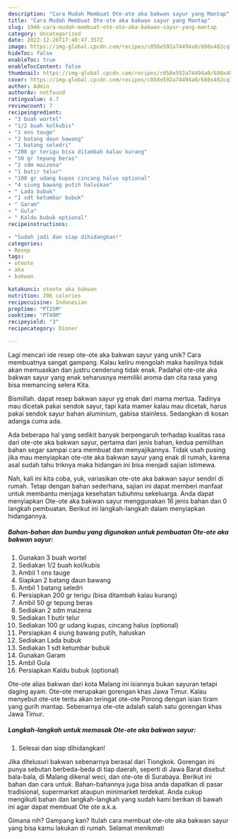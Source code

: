 ```yaml
---
description: "Cara Mudah Membuat Ote-ote aka bakwan sayur yang Mantap"
title: "Cara Mudah Membuat Ote-ote aka bakwan sayur yang Mantap"
slug: 1946-cara-mudah-membuat-ote-ote-aka-bakwan-sayur-yang-mantap
category: Uncategorized
date: 2022-12-26T17:40:47.357Z
image: https://img-global.cpcdn.com/recipes/c058e592a74494a0/680x482cq70/ote-ote-aka-bakwan-sayur-foto-resep-utama.jpg
hideToc: false
enableToc: true
enableTocContent: false
thumbnail: https://img-global.cpcdn.com/recipes/c058e592a74494a0/680x482cq70/ote-ote-aka-bakwan-sayur-foto-resep-utama.jpg
cover: https://img-global.cpcdn.com/recipes/c058e592a74494a0/680x482cq70/ote-ote-aka-bakwan-sayur-foto-resep-utama.jpg
author: Admin
authorAv: notfound
ratingvalue: 4.7
reviewcount: 7
recipeingredient:
- "3 buah wortel"
- "1/2 buah kolkubis"
- "1 ons tauge"
- "2 batang daun bawang"
- "1 batang seledri"
- "200 gr terigu bisa ditambah kalau kurang"
- "50 gr tepung beras"
- "2 sdm maizena"
- "1 butir telur"
- "100 gr udang kupas cincang halus optional"
- "4 siung bawang putih haluskan"
- " Lada bubuk"
- "1 sdt ketumbar bubuk"
- " Garam"
- " Gula"
- " Kaldu bubuk optional"
recipeinstructions:

- "Sudah jadi dan siap dihidangkan!"
categories:
- Resep
tags:
- oteote
- aka
- bakwan

katakunci: oteote aka bakwan 
nutrition: 206 calories
recipecuisine: Indonesian
preptime: "PT25M"
cooktime: "PT49M"
recipeyield: "3"
recipecategory: Dinner

---
```





Lagi mencari ide resep ote-ote aka bakwan sayur yang unik? Cara membuatnya sangat gampang. Kalau keliru mengolah maka hasilnya tidak akan memuaskan dan justru cenderung tidak enak. Padahal ote-ote aka bakwan sayur yang enak seharusnya memiliki aroma dan cita rasa yang bisa memancing selera Kita.





Bismillah. dapat resep bakwan sayur yg enak dari mama mertua. Tadinya mau dicetak pakai sendok sayur, tapi kata mamer kalau mau dicetak, harus pakai sendok sayur bahan aluminium, gabisa stainless. Sedangkan di kosan adanga cuma ada.

Ada beberapa hal yang sedikit banyak berpengaruh terhadap kualitas rasa dari ote-ote aka bakwan sayur, pertama dari jenis bahan, kedua pemilihan bahan segar sampai cara membuat dan menyajikannya. Tidak usah pusing jika mau menyiapkan ote-ote aka bakwan sayur yang enak di rumah, karena asal sudah tahu triknya maka hidangan ini bisa menjadi sajian istimewa.






Nah, kali ini kita coba, yuk, variasikan ote-ote aka bakwan sayur sendiri di rumah. Tetap dengan bahan sederhana, sajian ini dapat memberi manfaat untuk membantu menjaga kesehatan tubuhmu sekeluarga. Anda dapat menyiapkan Ote-ote aka bakwan sayur menggunakan 16 jenis bahan dan 0 langkah pembuatan. Berikut ini langkah-langkah dalam menyiapkan hidangannya.

<!--inarticleads1-->

##### Bahan-bahan dan bumbu yang digunakan untuk pembuatan Ote-ote aka bakwan sayur:

1. Gunakan 3 buah wortel
1. Sediakan 1/2 buah kol/kubis
1. Ambil 1 ons tauge
1. Siapkan 2 batang daun bawang
1. Ambil 1 batang seledri
1. Persiapkan 200 gr terigu (bisa ditambah kalau kurang)
1. Ambil 50 gr tepung beras
1. Sediakan 2 sdm maizena
1. Sediakan 1 butir telur
1. Sediakan 100 gr udang kupas, cincang halus (optional)
1. Persiapkan 4 siung bawang putih, haluskan
1. Sediakan  Lada bubuk
1. Sediakan 1 sdt ketumbar bubuk
1. Gunakan  Garam
1. Ambil  Gula
1. Persiapkan  Kaldu bubuk (optional)


Ote-ote alias bakwan dari kota Malang ini isiannya bukan sayuran tetapi daging ayam. Ote-ote merupakan gorengan khas Jawa Timur. Kalau menyebut ote-ote tentu akan teringat ote-ote Porong dengan isian tiram yang gurih mantap. Sebenarnya ote-ote adalah salah satu gorengan khas Jawa Timur. 

<!--inarticleads2-->

##### Langkah-langkah untuk memasak Ote-ote aka bakwan sayur:


1. Selesai dan siap dihidangkan!

Jika ditelusuri bakwan sebenarnya berasal dari Tiongkok. Gorengan ini punya sebutan berbeda-beda di tiap daerah, seperti di Jawa Barat disebut bala-bala, di Malang dikenal weci, dan ote-ote di Surabaya. Berikut ini bahan dan cara untuk. Bahan-bahannya juga bisa anda dapatkan di pasar tradisional, supermarket ataupun minimarket terdekat. Anda cukup mengikuti bahan dan langkah-langkah yang sudah kami berikan di bawah ini agar dapat membuat Ote ote a.k.a. 

Gimana nih? Gampang kan? Itulah cara membuat ote-ote aka bakwan sayur yang bisa kamu lakukan di rumah. Selamat menikmati
